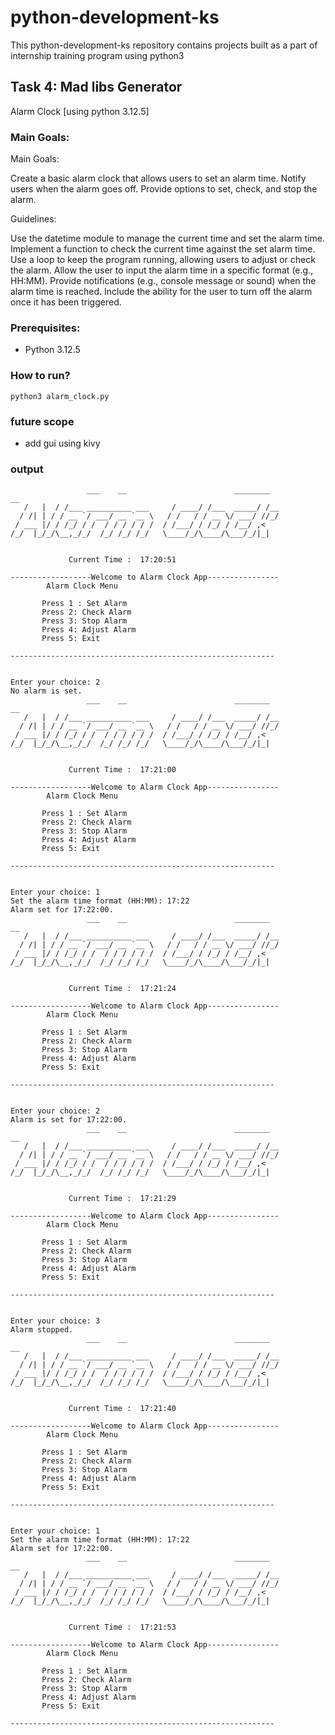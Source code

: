 # python-development-ks
This python-development-ks repository contains projects built as a part of internship training program using python3

## Task 4: Mad libs Generator
Alarm Clock [using python 3.12.5]


### Main Goals:
Main Goals:

Create a basic alarm clock that allows users to set an alarm time.
Notify users when the alarm goes off.
Provide options to set, check, and stop the alarm.

Guidelines:

Use the datetime module to manage the current time and set the alarm time.
Implement a function to check the current time against the set alarm time.
Use a loop to keep the program running, allowing users to adjust or check the alarm.
Allow the user to input the alarm time in a specific format (e.g., HH:MM).
Provide notifications (e.g., console message or sound) when the alarm time is reached.
Include the ability for the user to turn off the alarm once it has been triggered.

### Prerequisites:
- Python 3.12.5

### How to run?
    python3 alarm_clock.py

### future scope
- add gui using kivy 

### output
                     ___    __                        ________           __  
       /   |  / /___ __________ ___     / ____/ /___  _____/ /__
      / /| | / / __ `/ ___/ __ `__ \   / /   / / __ \/ ___/ //_/
     / ___ |/ / /_/ / /  / / / / / /  / /___/ / /_/ / /__/ ,<   
    /_/  |_/_/\__,_/_/  /_/ /_/ /_/   \____/_/\____/\___/_/|_|  
                                                                

	 	 	 	 Current Time :  17:20:51 
 		 
    ------------------Welcome to Alarm Clock App----------------
            Alarm Clock Menu
           
           Press 1 : Set Alarm
           Press 2: Check Alarm
           Press 3: Stop Alarm
           Press 4: Adjust Alarm
           Press 5: Exit
              
    -----------------------------------------------------------

         
    Enter your choice: 2
    No alarm is set.
                     ___    __                        ________           __  
       /   |  / /___ __________ ___     / ____/ /___  _____/ /__
      / /| | / / __ `/ ___/ __ `__ \   / /   / / __ \/ ___/ //_/
     / ___ |/ / /_/ / /  / / / / / /  / /___/ / /_/ / /__/ ,<   
    /_/  |_/_/\__,_/_/  /_/ /_/ /_/   \____/_/\____/\___/_/|_|  
                                                            

	 	 	 	 Current Time :  17:21:00 
 		 
    ------------------Welcome to Alarm Clock App----------------
            Alarm Clock Menu
           
           Press 1 : Set Alarm
           Press 2: Check Alarm
           Press 3: Stop Alarm
           Press 4: Adjust Alarm
           Press 5: Exit
              
    -----------------------------------------------------------
    
         
    Enter your choice: 1
    Set the alarm time format (HH:MM): 17:22
    Alarm set for 17:22:00.
                     ___    __                        ________           __  
       /   |  / /___ __________ ___     / ____/ /___  _____/ /__
      / /| | / / __ `/ ___/ __ `__ \   / /   / / __ \/ ___/ //_/
     / ___ |/ / /_/ / /  / / / / / /  / /___/ / /_/ / /__/ ,<   
    /_/  |_/_/\__,_/_/  /_/ /_/ /_/   \____/_/\____/\___/_/|_|  
                                                            

	 	 	 	 Current Time :  17:21:24 
 		 
    ------------------Welcome to Alarm Clock App----------------
            Alarm Clock Menu
           
           Press 1 : Set Alarm
           Press 2: Check Alarm
           Press 3: Stop Alarm
           Press 4: Adjust Alarm
           Press 5: Exit
              
    -----------------------------------------------------------

     
    Enter your choice: 2
    Alarm is set for 17:22:00.
                     ___    __                        ________           __  
       /   |  / /___ __________ ___     / ____/ /___  _____/ /__
      / /| | / / __ `/ ___/ __ `__ \   / /   / / __ \/ ___/ //_/
     / ___ |/ / /_/ / /  / / / / / /  / /___/ / /_/ / /__/ ,<   
    /_/  |_/_/\__,_/_/  /_/ /_/ /_/   \____/_/\____/\___/_/|_|  
                                                                

	 	 	 	 Current Time :  17:21:29 
 		 
    ------------------Welcome to Alarm Clock App----------------
            Alarm Clock Menu
           
           Press 1 : Set Alarm
           Press 2: Check Alarm
           Press 3: Stop Alarm
           Press 4: Adjust Alarm
           Press 5: Exit
              
    -----------------------------------------------------------

     
    Enter your choice: 3
    Alarm stopped.
                     ___    __                        ________           __  
       /   |  / /___ __________ ___     / ____/ /___  _____/ /__
      / /| | / / __ `/ ___/ __ `__ \   / /   / / __ \/ ___/ //_/
     / ___ |/ / /_/ / /  / / / / / /  / /___/ / /_/ / /__/ ,<   
    /_/  |_/_/\__,_/_/  /_/ /_/ /_/   \____/_/\____/\___/_/|_|  
                                                                

	 	 	 	 Current Time :  17:21:40 
 		 
    ------------------Welcome to Alarm Clock App----------------
            Alarm Clock Menu
           
           Press 1 : Set Alarm
           Press 2: Check Alarm
           Press 3: Stop Alarm
           Press 4: Adjust Alarm
           Press 5: Exit
              
    -----------------------------------------------------------

     
    Enter your choice: 1
    Set the alarm time format (HH:MM): 17:22
    Alarm set for 17:22:00.
                     ___    __                        ________           __  
       /   |  / /___ __________ ___     / ____/ /___  _____/ /__
      / /| | / / __ `/ ___/ __ `__ \   / /   / / __ \/ ___/ //_/
     / ___ |/ / /_/ / /  / / / / / /  / /___/ / /_/ / /__/ ,<   
    /_/  |_/_/\__,_/_/  /_/ /_/ /_/   \____/_/\____/\___/_/|_|  
                                                                

	 	 	 	 Current Time :  17:21:53 
 		 
    ------------------Welcome to Alarm Clock App----------------
            Alarm Clock Menu
           
           Press 1 : Set Alarm
           Press 2: Check Alarm
           Press 3: Stop Alarm
           Press 4: Adjust Alarm
           Press 5: Exit
              
    -----------------------------------------------------------